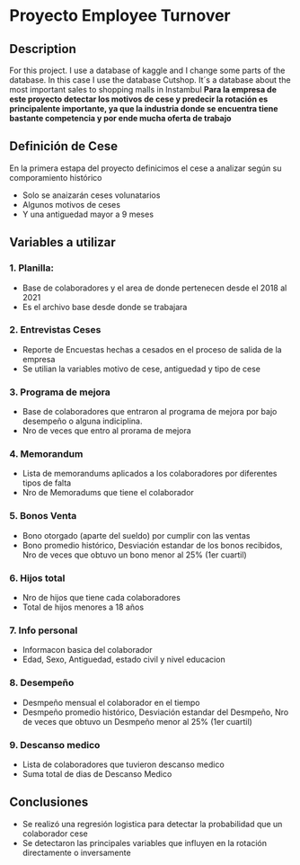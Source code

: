 # Proyecto Employee Turnover

## Description

For this project. I use a database of kaggle and I change some parts of the database. In this case I use the database Cutshop. It´s a database about the most important sales to shopping malls in Instambul 
**Para la empresa de este proyecto detectar los motivos de cese y predecir la rotación es principalente importante, ya que la industria donde se encuentra tiene bastante competencia y por ende mucha oferta de trabajo**

## Definición de Cese

En la primera estapa del proyecto definicimos el cese a analizar según su comporamiento histórico
  * Solo se anaizarán ceses volunatarios
  * Algunos motivos de ceses
  * Y una antiguedad mayor a 9 meses

## Variables a utilizar

### 1. Planilla:
  * Base de colaboradores y el area de donde pertenecen desde el 2018 al 2021 
  * Es el archivo base desde donde se trabajara
### 2. Entrevistas Ceses
  * Reporte de Encuestas hechas a cesados en el proceso de salida de la empresa
  * Se utilian la variables motivo de cese, antiguedad y tipo de cese
### 3. Programa de mejora
  * Base de colaboradores que entraron al programa de mejora por bajo desempeño o alguna indiciplina.
  * Nro de veces que entro al prorama de mejora
### 4. Memorandum
  * Lista de memorandums aplicados a los colaboradores por diferentes tipos de falta
  * Nro de Memoradums que tiene el colaborador
### 5. Bonos Venta
  * Bono otorgado (aparte del sueldo) por cumplir con las ventas
  * Bono promedio histórico, Desviación estandar de los bonos recibidos, Nro de veces que obtuvo un bono menor al 25% (1er cuartil)
### 6. Hijos total
  * Nro de hijos que tiene cada colaboradores
  * Total de hijos menores a 18 años
### 7. Info personal
  * Informacon basica del colaborador
  * Edad, Sexo, Antiguedad, estado civil y nivel educacion
### 8. Desempeño
  * Desmpeño mensual el colaborador en el tiempo
  * Desmpeño promedio histórico, Desviación estandar del Desmpeño, Nro de veces que obtuvo un Desmpeño menor al 25% (1er cuartil)
### 9. Descanso medico
  * Lista de colaboradores que tuvieron descanso medico
  * Suma total de dias de Descanso Medico

## Conclusiones

* Se realizó una regresión logistica para detectar la probabilidad que un colaborador cese
* Se detectaron las principales variables que influyen en la rotación directamente o inversamente
